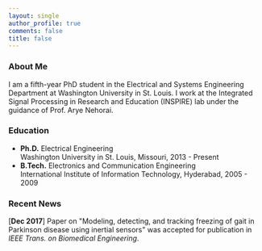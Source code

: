```yaml
---
layout: single
author_profile: true
comments: false
title: false
---
```


### About Me
I am a fifth-year PhD student in the Electrical and Systems Engineering Department at Washington University in St. Louis. I work at the Integrated Signal Processing in Research and Education (INSPIRE) lab under the guidance of Prof. Arye Nehorai.

### Education
* **Ph.D.** Electrical Engineering  
  Washington University in St. Louis, Missouri, 2013 - Present
* **B.Tech.** Electronics and Communication Engineering  
  International Institute of Information Technology, Hyderabad, 2005 - 2009  

### Recent News
[**Dec 2017**] Paper on "Modeling, detecting, and tracking freezing of gait in Parkinson disease using inertial sensors" was accepted for publication in _IEEE Trans. on Biomedical Engineering_. 